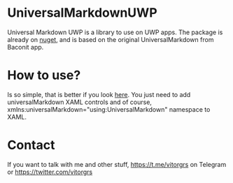 # UniversalMarkdownUWP
Universal Markdown UWP is a library to use on UWP apps. The package is already on [nuget](https://www.nuget.org/packages/UniversalMarkdownUWP.Managed/), and is based on the original UniversalMarkdown from Baconit app.

# How to use?
Is so simple, that is better if you look [here](https://github.com/QuinnDamerell/UniversalMarkdown/blob/develop/UniversalMarkdownTestApp/MainPage.xaml). You just need to add universalMarkdown XAML controls and of course, xmlns:universalMarkdown="using:UniversalMarkdown" namespace to XAML. 

# Contact
If you want to talk with me and other stuff, https://t.me/vitorgrs on Telegram or https://twitter.com/vitorgrs
